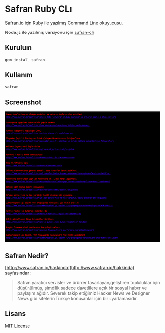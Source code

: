 # Safran Ruby CLı

[Safran.io](http://safran.io) için Ruby ile yazılmış Command Line okuyucusu.

Node.js ile yazılmış versiyonu için [safran-cli](https://github.com/f/safran-cli)

## Kurulum

```bash
gem install safran
```

## Kullanım

```bash
safran
```

## Screenshot

![Safran.io](screenshot.png)

## Safran Nedir?

[http://www.safran.io/hakkinda](http://www.safran.io/hakkinda) sayfasından:

> Safran yaratıcı servisler ve ürünler tasarlayan/geliştiren topluluklar için düşünülmüş, şimdilik sadece davetlilere açık bir sosyal haber ve paylaşım ağıdır. Severek takip ettiğimiz Hacker News ve Designer News gibi sitelerin Türkçe konuşanlar için bir uyarlamasıdır.

## Lisans

[MIT License](http://f.mit-license.org)